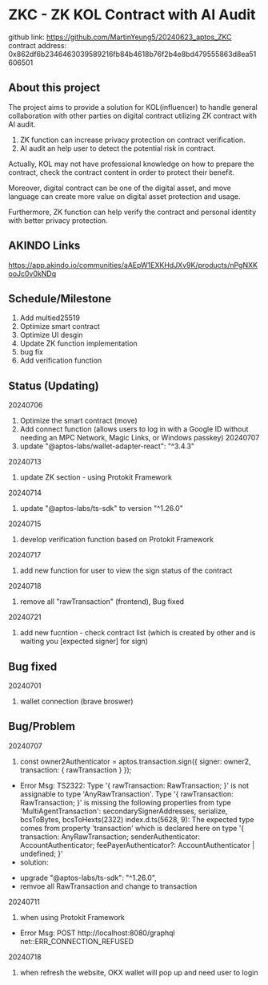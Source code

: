 # ZKC - ZK KOL Contract with AI Audit
github link: https://github.com/MartinYeung5/20240623_aptos_ZKC
contract address: 0x862df6b2346463039589216fb84b4618b76f2b4e8bd479555863d8ea51606501

## About this project
The project aims to provide a solution for KOL(influencer) to handle general collaboration with other parties on digital contract utilizing ZK contract with AI audit. 

1. ZK function can increase privacy protection on contract verification.
2. AI audit an help user to detect the potential risk in contract.

Actually, KOL may not have professional knowledge on how to prepare the contract, check the contract content in order to protect their benefit. 

Moreover, digital contract can be one of the digital asset, and move language can create more value on digital asset protection and usage.

Furthermore, ZK function can help verify the contract and personal identity with better privacy protection.

## AKINDO Links
https://app.akindo.io/communities/aAEpW1EXKHdJXv9K/products/nPgNXKooJc0v0kNDq

## Schedule/Milestone
1. Add multied25519
2. Optimize smart contract
3. Optimize UI desgin
4. Update ZK function implementation
5. bug fix
6. Add verification function

## Status (Updating)
20240706
1. Optimize the smart contract (move)
2. Add connect function (allows users to log in with a Google ID without needing an MPC Network, Magic Links, or Windows passkey)
20240707
1. update "@aptos-labs/wallet-adapter-react": "^3.4.3"

20240713
1. update ZK section - using Protokit Framework

20240714
1. update "@aptos-labs/ts-sdk" to version "^1.26.0"

20240715
1. develop verification function based on Protokit Framework

20240717
1. add new function for user to view the sign status of the contract

20240718
1. remove all "rawTransaction" (frontend), Bug fixed

20240721
1. add new fucntion - check contract list (which is created by other and is waiting you [expected signer] for sign)

## Bug fixed
20240701
1. wallet connection (brave broswer)

## Bug/Problem
20240707
1. const owner2Authenticator = aptos.transaction.sign({ signer: owner2, transaction: { rawTransaction } });
* Error Msg:
TS2322: Type '{ rawTransaction: RawTransaction; }' is not assignable to type 'AnyRawTransaction'.
  Type '{ rawTransaction: RawTransaction; }' is missing the following properties from type 'MultiAgentTransaction': secondarySignerAddresses, serialize, bcsToBytes, bcsToHexts(2322)
index.d.ts(5628, 9): The expected type comes from property 'transaction' which is declared here on type '{ transaction: AnyRawTransaction; senderAuthenticator: AccountAuthenticator; feePayerAuthenticator?: AccountAuthenticator | undefined; }'
* solution:
- upgrade "@aptos-labs/ts-sdk": "^1.26.0",
- remvoe all RawTransaction and change to transaction

20240711
1. when using Protokit Framework
* Error Msg:
POST http://localhost:8080/graphql net::ERR_CONNECTION_REFUSED

20240718
1. when refresh the website, OKX wallet will pop up and need user to login